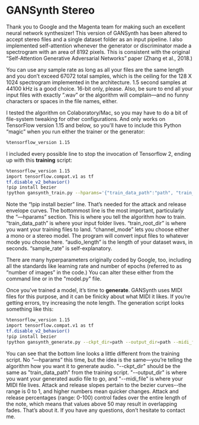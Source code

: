 # GANSynth Stereo

Thank you to Google and the Magenta team for making such an excellent neural network synthesizer! This version of GANSynth has been altered to accept stereo files and a single dataset folder as an input pipeline. I also implemented self-attention whenever the generator or discriminator made a spectrogram with an area of 8192 pixels. This is consistent with the original “Self-Attention Generative Adversarial Networks” paper (Zhang et al., 2018.)

You can use any sample rate as long as all your files are the same length and you don’t exceed 67072 total samples, which is the ceiling for the 128 X 1024 spectrogram implemented in the architecture. 1.5 second samples at 44100 kHz is a good choice. 16-bit only, please. Also, be sure to end all your input files with exactly “.wav” or the algorithm will complain—and no funny characters or spaces in the file names, either.

I tested the algorithm on Colaboratory/Mac, so you may have to do a bit of file-system tweaking for other configurations. And only works on TensorFlow version 1.15 and below, so you'll have to include this Python “magic” when you run either the trainer or the generator:

```bash
%tensorflow_version 1.15
```

I included every possible line to stop the invocation of Tensorflow 2, ending up with this **training** script:

```bash
%tensorflow_version 1.15
import tensorflow.compat.v1 as tf
tf.disable_v2_behavior()
!pip install bezier
!python gansynth_train.py --hparams='{"train_data_path":"path", "train_root_dir":"path", "channel_mode":"stereo", "audio_length":1.5, "sample_rate":44100}'
```

Note the “!pip install bezier” line. That’s needed for the attack and release envelope curves. The bottommost line is the most important, particularly the “—hparams” section. This is where you tell the algorithm how to train. “train_data_path” is where your input folder lives. “train_root_dir” is where you want your training files to land. “channel_mode” lets you choose either a mono or a stereo model. The program will convert input files to whatever mode you choose here. “audio_length” is the length of your dataset wavs, in seconds. “sample_rate” is self-explanatory.

There are many hyperparameters originally coded by Google, too, including all the standards like learning rate and number of epochs (referred to as “number of images” in the code.) You can alter these either from the command line or in the "model.py" file.

Once you’ve trained a model, it’s time to **generate**. GANSynth uses MIDI files for this purpose, and it can be finicky about what MIDI it likes. If you’re getting errors, try increasing the note length. The generation script looks something like this:

```bash
%tensorflow_version 1.15
import tensorflow.compat.v1 as tf
tf.disable_v2_behavior()
!pip install bezier
!python gansynth_generate.py --ckpt_dir=path --output_dir=path --midi_file=path --attack_percent=1 --attack_slope=0.5 --release_percent=1 --release_slope=0.5
```

You can see that the bottom line looks a little different from the training script. No “—hparams” this time, but the idea is the same—you’re telling the algorithm how you want it to generate audio. "--ckpt_dir" should be the same as "train_data_path" from the training script. "--output_dir" is where you want your generated audio file to go, and "--midi_file" is where your MIDI file lives. Attack and release slopes pertain to the bezier curves--the range is 0 to 1, and higher numbers mean quicker changes. Attack and release percentages (range: 0-100) control fades over the entire length of the note, which means that values above 50 may result in overlapping fades. That’s about it. If you have any questions, don’t hesitate to contact me.



